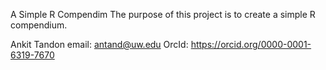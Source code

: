 A Simple R Compendim
The purpose of this project is to create a simple R compendium.

Ankit Tandon
email: antand@uw.edu
OrcId: https://orcid.org/0000-0001-6319-7670
